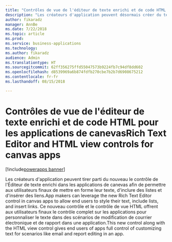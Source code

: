 ```yaml
---
title: "Contrôles de vue de l'éditeur de texte enrichi et de code HTML pour les applications de canevas"
description: "Les créateurs d'application peuvent désormais créer du texte enrichi et modifier les champs de texte enrichi SharePoint dans des applications de canevas"
author: fikaradz
manager: AnnBe
ms.date: 7/22/2018
ms.topic: article
ms.prod: 
ms.service: business-applications
ms.technology: 
ms.author: fikaradz
audience: Admin
ms.translationtype: HT
ms.sourcegitcommit: 62ff356275ffd55047573b9224fb7c94df8dd602
ms.openlocfilehash: d8539969a6b874fdfb270cbe7b2b7d6908675212
ms.contentlocale: fr-fr
ms.lasthandoff: 08/15/2018

---
```

# <a name="rich-text-editor-and-html-view-controls-for-canvas-apps"></a><span data-ttu-id="76fa8-103">Contrôles de vue de l'éditeur de texte enrichi et de code HTML pour les applications de canevas</span><span class="sxs-lookup"><span data-stu-id="76fa8-103">Rich Text Editor and HTML view controls for canvas apps</span></span>

[!include[powerapps banner](../includes/powerapps.md)]




<span data-ttu-id="76fa8-104">Les créateurs d'application peuvent tirer parti du nouveau le contrôle de l'Éditeur de texte enrichi dans les applications de canevas afin de permettre aux utilisateurs finaux de mettre en forme leur texte, d'inclure des listes et d'insérer des liens.</span><span class="sxs-lookup"><span data-stu-id="76fa8-104">App makers can leverage the new Rich Text Editor control in canvas apps to allow end users to style their text, include lists, and insert links.</span></span>  <span data-ttu-id="76fa8-105">Ce nouveau contrôle et le contrôle de vue HTML offrent aux utilisateurs finaux le contrôle complet sur les applications pour personnaliser le texte dans des scénarios de modification de courrier électronique et de rapport dans une application.</span><span class="sxs-lookup"><span data-stu-id="76fa8-105">This new control along with the HTML view control gives end users of apps full control of customizing text for scenarios like email and report editing in an app.</span></span> 


